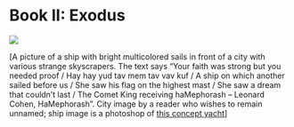 Book II: Exodus
===============

![](https://i2.wp.com/slatestarcodex.com/blog_images/book2imageb.png?w=557)

\[A picture of a ship with bright multicolored sails in front of a city with various strange skyscrapers. The text says “Your faith was strong but you needed proof / Hay hay yud tav mem tav vav kuf / A ship on which another sailed before us / She saw his flag on the highest mast / She saw a dream that couldn’t last / The Comet King receiving haMephorash – Leonard Cohen, HaMephorash”. City image by a reader who wishes to remain unnamed; ship image is a photoshop of [this concept yacht](http://www.charterworld.com/news/phoenicia-sailing-yacht-concept-igor-lobanov/phoenicia-sailing-yacht-concept-by-igor-lobanov-2)\]